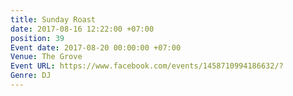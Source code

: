 ```yaml
---
title: Sunday Roast
date: 2017-08-16 12:22:00 +07:00
position: 39
Event date: 2017-08-20 00:00:00 +07:00
Venue: The Grove
Event URL: https://www.facebook.com/events/1458710994186632/?
Genre: DJ
---
```


